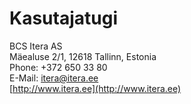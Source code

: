 # Kasutajatugi

BCS Itera AS  
Mäealuse 2/1, 12618 Tallinn, Estonia  
Phone: +372 650 33 80  
E-Mail: itera@itera.ee  
[http://www.itera.ee](http://www.itera.ee)
